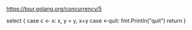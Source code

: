 https://tour.golang.org/concurrency/5

select {
case c <- x:
	x, y = y, x+y
case <-quit:
	fmt.Println("quit")
	return
}
